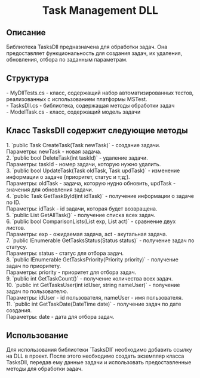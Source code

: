 <h1 align = "center"> Task Management DLL </h1>
<h2>Описание</h2>
Библиотека TasksDll предназначена для обработки задач. Она предоставляет функциональность для создания задач, их удаления, обновления, отбора по заданным параметрам.

<h2>Структура</h2>
- MyDllTests.cs - класс, содержащий набор автоматизированных тестов, реализованных с использованием платформы MSTest.<br>
- TasksDll.cs - библиотека, содержащая методы обработки задач<br>
- ModelTask.cs - класс, содержащий модель задачи<br>

<h2>Класс TasksDll содержит следующие методы </h2>
1. `public Task CreateTask(Task newTask)` - создание задачи. <br>
Параметры: newTask - новая задача.<br>
2. `public bool DeleteTask(int taskId)` - удаление задачи.<br>
Параметры: taskId - номер задачи, которую нужно удалить.<br>
3. `public bool UpdateTask(Task oldTask, Task updTask)` - изменение информации о задаче (приоритет, статус и т;д;).<br>
Параметры: oldTask - задача, которую нудно обновить, updTask - значения для обновления задачи.<br>
4. `public Task GetTaskById(int idTask)` - получение информации о задаче по ID.<br>
Параметры: idTask - id задачи, которая будет возвращена.<br>
5. `public List<Task> GetAllTask()` - получение списка всех задач.<br>
6. `public bool СomparisonLists(List<Task> exp, List<Task> act)` - сравнение двух листов.<br>
Параметры: exp - ожидаемая задача, act - акутальная задача.<br>
7. `public IEnumerable<Task> GetTasksStatus(Status status)` - получение задач по статусу.<br>
Параметры: status - статус для отбора задач.<br>
8. `public IEnumerable<Task> GetTasksPriority(Priority priority)` - получение задач по приоритету.<br>
Параметры: priority - приоритет для отбора задач.<br>
9. `public int GetTaskCount()` - получение количества всех задач.<br>
10. `public int GetTasksUser(int idUser, string nameUser)` - получение задач по пользователю.<br>
Параметры: idUser - id пользователя, nameUser - имя пользователя.<br>
11. `public int GetTaskDate(DateTime date)` - получение задач по дате создания.<br>
Параметры: date - дата для отбора задач.<br>

<h2>Использование</h2>
Для использования библиотеки `TasksDll` необходимо добавить ссылку на DLL в проект. После этого необходимо создать экземпляр класса TasksDll, передав ему данные задачи и использовать предоставленные методы для обработки задач.
